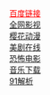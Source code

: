 <HTML>
  <head>

  </head>

  <body>
    
  <a href="https://www.baidu.com" style=" color:#F00" >百度链接</a><br/>
  <a href="https://www.feizhan.cc/">全网影视</a><br/>
  <a href="http://m.imomoe.io/">樱花动漫</a><br/>
<a href="https://www.zxzjs.com/">美剧在线</a><br/>
<a href="http://www.kongbu44.com/">恐怖电影</a><br/>
  <a href="http://music.runker.net/">音乐下载</a><br/>
<a href="https://www.vlogdownloader.com/">91解析</a><br/>


  </body>
  
  </html>
